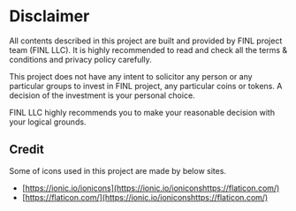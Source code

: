 # Disclaimer

All contents described in this project are built and provided by FINL project team (FINL LLC). It is highly recommended to read and check all the terms & conditions and privacy policy carefully.

This project does not have any intent to solicitor any person or any particular groups to invest in FINL project, any particular coins or tokens. A decision of the investment is your personal choice.&#x20;

FINL LLC highly recommends you to make your reasonable decision with your logical grounds.

## Credit

Some of icons used in this project are made by below sites.

* [https://ionic.io/ionicons](https://ionic.io/ioniconshttps://flaticon.com/)
* [https://flaticon.com/](https://ionic.io/ioniconshttps://flaticon.com/)

